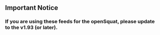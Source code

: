 ## Important Notice

### If you are using these feeds for the openSquat, please update to the v1.93 (or later).



